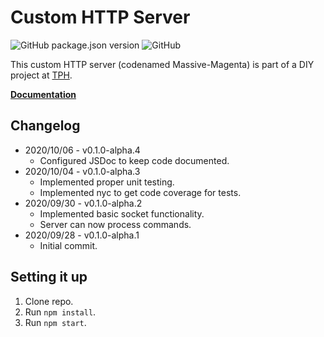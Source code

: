 # Custom HTTP Server
![GitHub package.json version](https://img.shields.io/github/package-json/v/hniks/massive-magenta)
![GitHub](https://img.shields.io/github/license/hniks/massive-magenta)

This custom HTTP server (codenamed Massive-Magenta) is part of a DIY project at [TPH](https://theprogrammershangout.com/).

**[Documentation](https://hniks.github.io/massive-magenta)**

## Changelog
* 2020/10/06 - v0.1.0-alpha.4
  * Configured JSDoc to keep code documented.
* 2020/10/04 - v0.1.0-alpha.3
  * Implemented proper unit testing.
  * Implemented nyc to get code coverage for tests.
* 2020/09/30 - v0.1.0-alpha.2
  * Implemented basic socket functionality.
  * Server can now process commands.
* 2020/09/28 - v0.1.0-alpha.1
  * Initial commit.

## Setting it up
1. Clone repo.
2. Run `npm install`.
3. Run `npm start`.